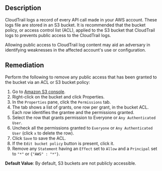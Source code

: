 ## Description

CloudTrail logs a record of every API call made in your AWS account. These logs file are stored in an S3 bucket. It is recommended that the bucket policy, or access control list (ACL), applied to the S3 bucket that CloudTrail logs to prevents public access to the CloudTrail logs.

Allowing public access to CloudTrail log content may aid an adversary in identifying weaknesses in the affected account's use or configuration.

## Remediation

Perform the following to remove any public access that has been granted to the bucket via an ACL or S3 bucket policy:

1. Go to [Amazon S3 console](https://console.aws.amazon.com/s3/home).
2. Right-click on the bucket and click Properties.
3. In the `Properties` pane, click the `Permissions` tab.
4. The tab shows a list of grants, one row per grant, in the bucket ACL. Each row identifies the grantee and the permissions granted.
5. Select the row that grants permission to Everyone or `Any Authenticated User`.
6. Uncheck all the permissions granted to `Everyone` or `Any Authenticated User` (click `x` to delete the row).
7. Click `Save` to save the ACL.
8. If the `Edit bucket policy` button is present, click it.
9. Remove any `Statement` having an `Effect` set to `Allow` and a `Principal` set to `"*"` or `{"AWS" : "*"}`.

**Default Value**: By default, S3 buckets are not publicly accessible.
